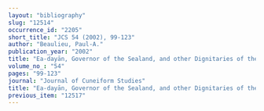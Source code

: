 ```yaml
---
layout: "bibliography"
slug: "12514"
occurrence_id: "2205"
short_title: "JCS 54 (2002), 99-123"
author: "Beaulieu, Paul-A."
publication_year: "2002"
title: "Ea-dayān, Governor of the Sealand, and other Dignitaries of the Neo-Babylonian Empire"
volume_no_: "54"
pages: "99-123"
journal: "Journal of Cuneiform Studies"
title: "Ea-dayān, Governor of the Sealand, and other Dignitaries of the Neo-Babylonian Empire"
previous_item: "12517"
---
```

